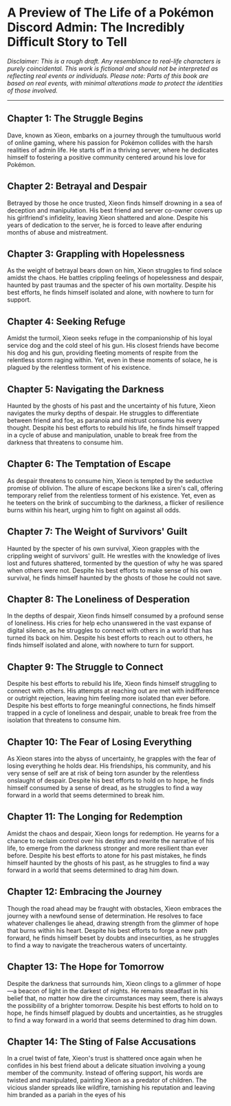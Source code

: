 # A Preview of The Life of a Pokémon Discord Admin: The Incredibly Difficult Story to Tell

*Disclaimer: This is a rough draft. Any resemblance to real-life characters is purely coincidental. This work is fictional and should not be interpreted as reflecting real events or individuals. Please note: Parts of this book are based on real events, with minimal alterations made to protect the identities of those involved.*

---

## Chapter 1: The Struggle Begins

Dave, known as Xieon, embarks on a journey through the tumultuous world of online gaming, where his passion for Pokémon collides with the harsh realities of admin life. He starts off in a thriving server, where he dedicates himself to fostering a positive community centered around his love for Pokémon.

## Chapter 2: Betrayal and Despair

Betrayed by those he once trusted, Xieon finds himself drowning in a sea of deception and manipulation. His best friend and server co-owner covers up his girlfriend's infidelity, leaving Xieon shattered and alone. Despite his years of dedication to the server, he is forced to leave after enduring months of abuse and mistreatment.

## Chapter 3: Grappling with Hopelessness

As the weight of betrayal bears down on him, Xieon struggles to find solace amidst the chaos. He battles crippling feelings of hopelessness and despair, haunted by past traumas and the specter of his own mortality. Despite his best efforts, he finds himself isolated and alone, with nowhere to turn for support.

## Chapter 4: Seeking Refuge

Amidst the turmoil, Xieon seeks refuge in the companionship of his loyal service dog and the cold steel of his gun. His closest friends have become his dog and his gun, providing fleeting moments of respite from the relentless storm raging within. Yet, even in these moments of solace, he is plagued by the relentless torment of his existence.

## Chapter 5: Navigating the Darkness

Haunted by the ghosts of his past and the uncertainty of his future, Xieon navigates the murky depths of despair. He struggles to differentiate between friend and foe, as paranoia and mistrust consume his every thought. Despite his best efforts to rebuild his life, he finds himself trapped in a cycle of abuse and manipulation, unable to break free from the darkness that threatens to consume him.

## Chapter 6: The Temptation of Escape

As despair threatens to consume him, Xieon is tempted by the seductive promise of oblivion. The allure of escape beckons like a siren's call, offering temporary relief from the relentless torment of his existence. Yet, even as he teeters on the brink of succumbing to the darkness, a flicker of resilience burns within his heart, urging him to fight on against all odds.

## Chapter 7: The Weight of Survivors' Guilt

Haunted by the specter of his own survival, Xieon grapples with the crippling weight of survivors' guilt. He wrestles with the knowledge of lives lost and futures shattered, tormented by the question of why he was spared when others were not. Despite his best efforts to make sense of his own survival, he finds himself haunted by the ghosts of those he could not save.

## Chapter 8: The Loneliness of Desperation

In the depths of despair, Xieon finds himself consumed by a profound sense of loneliness. His cries for help echo unanswered in the vast expanse of digital silence, as he struggles to connect with others in a world that has turned its back on him. Despite his best efforts to reach out to others, he finds himself isolated and alone, with nowhere to turn for support.

## Chapter 9: The Struggle to Connect

Despite his best efforts to rebuild his life, Xieon finds himself struggling to connect with others. His attempts at reaching out are met with indifference or outright rejection, leaving him feeling more isolated than ever before. Despite his best efforts to forge meaningful connections, he finds himself trapped in a cycle of loneliness and despair, unable to break free from the isolation that threatens to consume him.

## Chapter 10: The Fear of Losing Everything

As Xieon stares into the abyss of uncertainty, he grapples with the fear of losing everything he holds dear. His friendships, his community, and his very sense of self are at risk of being torn asunder by the relentless onslaught of despair. Despite his best efforts to hold on to hope, he finds himself consumed by a sense of dread, as he struggles to find a way forward in a world that seems determined to break him.

## Chapter 11: The Longing for Redemption

Amidst the chaos and despair, Xieon longs for redemption. He yearns for a chance to reclaim control over his destiny and rewrite the narrative of his life, to emerge from the darkness stronger and more resilient than ever before. Despite his best efforts to atone for his past mistakes, he finds himself haunted by the ghosts of his past, as he struggles to find a way forward in a world that seems determined to drag him down.

## Chapter 12: Embracing the Journey

Though the road ahead may be fraught with obstacles, Xieon embraces the journey with a newfound sense of determination. He resolves to face whatever challenges lie ahead, drawing strength from the glimmer of hope that burns within his heart. Despite his best efforts to forge a new path forward, he finds himself beset by doubts and insecurities, as he struggles to find a way to navigate the treacherous waters of uncertainty.

## Chapter 13: The Hope for Tomorrow

Despite the darkness that surrounds him, Xieon clings to a glimmer of hope—a beacon of light in the darkest of nights. He remains steadfast in his belief that, no matter how dire the circumstances may seem, there is always the possibility of a brighter tomorrow. Despite his best efforts to hold on to hope, he finds himself plagued by doubts and uncertainties, as he struggles to find a way forward in a world that seems determined to drag him down.

## Chapter 14: The Sting of False Accusations

In a cruel twist of fate, Xieon's trust is shattered once again when he confides in his best friend about a delicate situation involving a young member of the community. Instead of offering support, his words are twisted and manipulated, painting Xieon as a predator of children. The vicious slander spreads like wildfire, tarnishing his reputation and leaving him branded as a pariah in the eyes of his